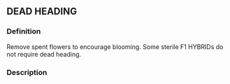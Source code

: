 ## DEAD HEADING
### Definition
Remove spent flowers to encourage blooming. Some sterile F1 HYBRIDs do not require dead heading.

### Description
